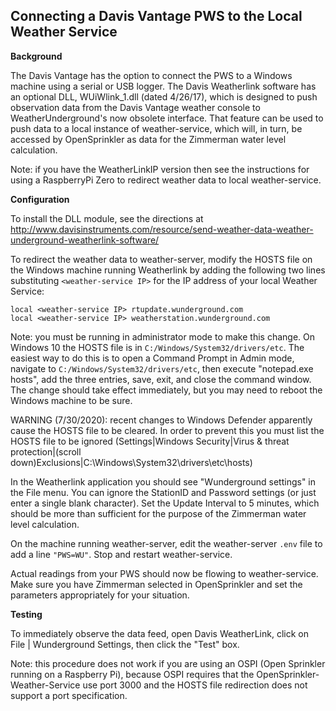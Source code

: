 ## Connecting a Davis Vantage PWS to the Local Weather Service

**Background**

The Davis Vantage has the option to connect the PWS to a Windows machine using a serial or USB logger. The Davis Weatherlink software has an optional DLL, WUiWlink_1.dll (dated 4/26/17), which is designed to push observation data from the Davis Vantage weather console to WeatherUnderground's now obsolete interface. That feature can be used to push data to a local instance of weather-service, which will, in turn, be accessed by OpenSprinkler as data for the Zimmerman water level calculation.

Note: if you have the WeatherLinkIP version then see the instructions for using a RaspberryPi Zero to redirect weather data to local weather-service.

**Configuration**

To install the DLL module, see the directions at http://www.davisinstruments.com/resource/send-weather-data-weather-underground-weatherlink-software/

To redirect the weather data to weather-server, modify the HOSTS file on the Windows machine running Weatherlink by adding the following two lines substituting `<weather-service IP>` for the IP address of your local Weather Service:
```
local <weather-service IP> rtupdate.wunderground.com
local <weather-service IP> weatherstation.wunderground.com
```
Note: you must be running in administrator mode to make this change. On Windows 10 the HOSTS file is in `C:/Windows/System32/drivers/etc`. The easiest way to do this is to open a Command Prompt in Admin mode, navigate to `C:/Windows/System32/drivers/etc`, then execute "notepad.exe hosts", add the three entries, save, exit, and close the command window. The change should take effect immediately, but you may need to reboot the Windows machine to be sure.

WARNING (7/30/2020): recent changes to Windows Defender apparently cause the HOSTS file to be cleared.  In order to prevent this you must list the HOSTS file to be ignored (Settings|Windows Security|Virus & threat protection|(scroll down)Exclusions|C:\Windows\System32\drivers\etc\hosts)

In the Weatherlink application you should see "Wunderground settings" in the File menu. You can ignore the StationID and Password settings (or just enter a single blank character). Set the Update Interval to 5 minutes, which should be more than sufficient for the purpose of the Zimmerman water level calculation.

On the machine running weather-server, edit the weather-server `.env` file to add a line `"PWS=WU"`. Stop and restart weather-service.

Actual readings from your PWS should now be flowing to weather-service. Make sure you have Zimmerman selected in OpenSprinkler and set the parameters appropriately for your situation.

**Testing**

To immediately observe the data feed, open Davis WeatherLink, click on File | Wunderground Settings, then click the "Test" box.

Note: this procedure does not work if you are using an OSPI (Open Sprinkler running on a Raspberry Pi), because OSPI requires that the OpenSprinkler-Weather-Service use port 3000 and the HOSTS file redirection does not support a port specification.
